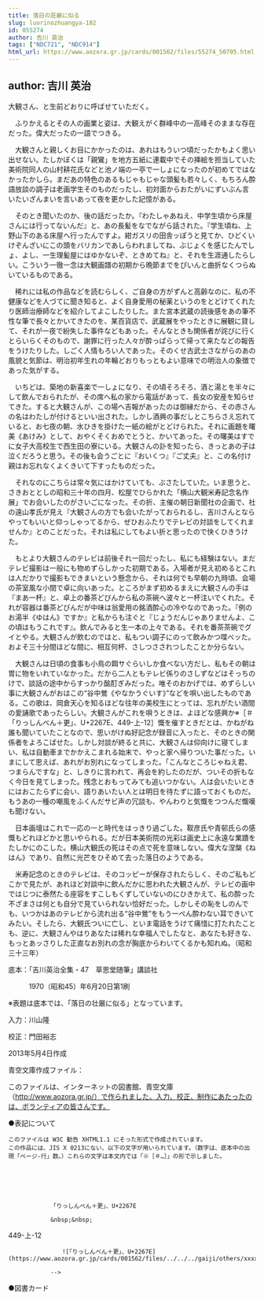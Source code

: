```yaml
---
title: 落日の荘厳に似る
slug: luorinozhuangya-182
id: 055274
author: 吉川 英治
tags: ["NDC721", "NDC914"]
html_url: https://www.aozora.gr.jp/cards/001562/files/55274_50705.html
---
```


## author: 吉川 英治

大観さん、と生前どおりに呼ばせていただく。

　ふりかえるとその人の画業と姿は、大観えがく群峰中の一高峰そのままな存在だった。偉大だったの一語でつきる。

　大観さんと親しくお目にかかったのは、あれはもういつ頃だったかもよく思い出せない。たしかぼくは「親鸞」を地方五紙に連載中でその挿絵を担当していた美術院同人の山村耕花氏などと池ノ端の一亭で一しょになったのが初めてではなかったかしら。まだあの特色のあるもじゃもじゃな頭髪も若々しく、もちろん酔語放談の調子は老画学生そのものだったし、初対面からおたがいにずいぶん言いたいざんまいを言いあって夜を更かした記憶がある。

　そのとき聞いたのか、後の話だったか。『わたしゃあねえ、中学生頃から床屋さんには行ってないんだ』と、あの長髪をなでながら話された。『学生頃ね、上野山下のある床屋へ行ったんですよ。紺ガスリの田舎ッぽうと見てか、ひどくいけぞんざいにこの頭をバリカンであしらわれましてね、ぶじょくを感じたんでしょ、よし、一生理髪屋にはゆかないぞ、ときめてね』と、それを生涯通したらしい。こういう一徹一念は大観画譜の初期から晩節までをぴいんと曲折なくつらぬいているものである。

　稀れには私の作品などを読むらしく、ご自身の方がずんと高齢なのに、私の不健康などを人づてに聞き知ると、よく自身愛用の秘薬というのをとどけてくれたり医師治療師などを紹介してよこしたりした。また宮本武蔵の読後感をあの筆不性な筆で長々とかいてきたのを、某百貨店で、武蔵展をやったときに展観に貸して、それが一夜で紛失した事件などもあった。そんなときも関係者が詫びに行くとらいらくそのもので、謝罪に行った人々が酔っぱらって帰って来たなどの報告をうけたりした。しごく人情もろい人であった。そのくせ古武士さながらのあの風貌と気節は、明治初年生れの年輪どおりもっともよい意味での明治人の象徴であった気がする。

　いちどは、築地の新喜楽で一しょになり、その頃そろそろ、酒と湯とを半々にして飲んでおられたが、その席へ私の家から電話があって、長女の安産を知らせてきた。すると大観さんが、この場へ吉報があったのは御縁だから、その赤さんの名はわたしが付けるといい出された。しかし酒興の事だしとこちらさえ忘れていると、お七夜の朝、水ひきを掛けた一紙の絵がとどけられた。それに画題を曙美《あけみ》として、おやくそくおめでとうと、かいてあった。その曙美はすでに女子大高校生で西生田の寮にいる。大観さんの訃を知ったら、きっとあの子は泣くだろうと思う。その後も会うごとに『おいくつ』『ご丈夫』と、この名付け親はお忘れなくよくきいて下すったものだった。

　それなのにこちらは常々気にはかけていても、ぶさたしていた。いま思うと、さきおととしの昭和三十年の四月、松屋でひらかれた「横山大観米寿記念名作展」でお会いしたのがさいごになった。その折、主催の朝日新聞社の企画で、社の遠山孝氏が見え『大観さんの方でも会いたがっておられるし、吉川さんとならやってもいいと仰っしゃってるから、ぜひおふたりでテレビの対談をしてくれませんか』とのことだった。それは私にしてもよい折と思ったので快くひきうけた。

　もとより大観さんのテレビは前後それ一回だったし、私にも経験はない。まだテレビ撮影は一般にも物めずらしかった初期である。入場者が見え初めるとこれは人だかりで撮影もできまいという懸念から、それは何でも早朝の九時頃、会場の茶室風な小間で卓に向いあった。ところがまず初めるまえに大観さんの手は『まあ一杯』と、卓上の番茶どびんから私の茶碗へ波々と一杯注いでくれた。それが容器は番茶どびんだが中味は翁愛用の銘酒酔心の冷やなのであった。『例のお湯半《ゆはん》ですか』と私からも注ぐと『じょうだんじゃありませんよ、この頃はもうこれです』。飲んでみると生一本の上々である。それを番茶茶碗でグイとやる。大観さんが飲むのではと、私もつい調子にのって飲みかつ喋べッた。およそ三十分間ほどな間に、相互何杯、さしつさされつしたことか分らない。

　大観さんは日頃の食事も小鳥の餌サぐらいしか食べない方だし、私もその朝は胃に物をいれていなかった。だから二人ともテレビ係りのさしずなどはそっちのけで、談話の途中からすっかり酩酊ぎみだった。唯そのおかげでは、めずらしい事に大観さんがおはこの“谷中鶯《やなかうぐいす》”などを唄い出したものである。この歌は、岡倉天心を知るほどな往年の美校生にとっては、忘れがたい酒間の愛誦歌であったらしい。大観さんがこれを唄うときは、よほどな感興か※［＃「りっしんべん＋更」、U+2267E、449-上-12］慨を催すときだとは、かねがね誰も聞いていたことなので、思いがけぬ好記念が録音に入ったと、そのときの関係者をよろこばせた。しかし対談が終ると共に、大観さんは仰向けに寝てしまい、私は自動車までかかえこまれる始末で、やっと家へ帰りついた事だった。いまにして思えば、あれがお別れになってしまった。「こんなところじゃねえ君、つまらんですな」と、しきりに言われて、再会を約したのだが、ついその折もなく今日を見てしまった。残念とおもってみても追いつかない。人は会いたいときにはおこたらずに会い、語りあいたい人とは明日を待たずに語っておくものだ。もうあの一種の嘲風をふくんだサビ声の冗談も、やんわりと気慨をつつんだ慨嘆も聞けない。

　日本画壇はこれで一応の一と時代をはっきり過ごした。靫彦氏や青邨氏らの感慨もどれほどかと思いやられる。だが日本美術院の光彩は画史上に永遠な業蹟をたしかにのこした。横山大観氏の死はその点で死を意味しない。偉大な涅槃《ねはん》であり、自然に光芒をひそめて去った落日のようである。

　米寿記念のときのテレビは、そのコッピーが保存されたらしく、そのご私もどこかで見たが、あれほど対談中に飲んだかに思われた大観さんが、テレビの画中ではじつに泰然たる座容をすこしもくずしていないのにひきかえて、私の酔った不ざまさは何とも自分で見ていられない恰好だった。しかしその恥をしのんでも、いつかはあのテレビから流れ出る“谷中鶯”をもう一ぺん酔わない耳できいてみたい。そしたら、大観氏ついに亡し、といま電話をうけて痛惜に打たれたことも、逆に、大観さんやはりあなたは稀れな幸福人でしたなと、あなたも好きな、もっとあッさりした正直なお別れの念が胸底からわいてくるかも知れぬ。（昭和三十三年）













底本：「吉川英治全集・47　草思堂随筆」講談社

　　　1970（昭和45）年6月20日第1刷

※表題は底本では、「落日の壮厳に似る」となっています。

入力：川山隆

校正：門田裕志

2013年5月4日作成

青空文庫作成ファイル：

このファイルは、インターネットの図書館、青空文庫（http://www.aozora.gr.jp/）で作られました。入力、校正、制作にあたったのは、ボランティアの皆さんです。











●表記について


	このファイルは W3C 勧告 XHTML1.1 にそった形式で作成されています。
	この作品には、JIS X 0213にない、以下の文字が用いられています。（数字は、底本中の出現「ページ-行」数。）これらの文字は本文内では「※［＃…］」の形で示しました。



		
			
				
				「りっしんべん＋更」、U+2267E
				
				&nbsp;&nbsp;
				
449-上-12				
				
				　　![「りっしんべん＋更」、U+2267E](https://www.aozora.gr.jp/cards/001562/files/../../../gaiji/others/xxxx.png)
				
				-->
			
		






●図書カード